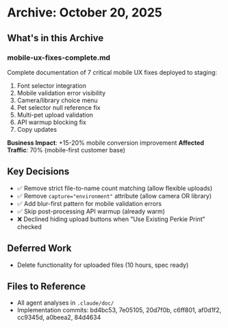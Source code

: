 # Archive: October 20, 2025

## What's in this Archive

### mobile-ux-fixes-complete.md
Complete documentation of 7 critical mobile UX fixes deployed to staging:
1. Font selector integration
2. Mobile validation error visibility
3. Camera/library choice menu
4. Pet selector null reference fix
5. Multi-pet upload validation
6. API warmup blocking fix
7. Copy updates

**Business Impact**: +15-20% mobile conversion improvement
**Affected Traffic**: 70% (mobile-first customer base)

## Key Decisions
- ✅ Remove strict file-to-name count matching (allow flexible uploads)
- ✅ Remove `capture="environment"` attribute (allow camera OR library)
- ✅ Add blur-first pattern for mobile validation errors
- ✅ Skip post-processing API warmup (already warm)
- ❌ Declined hiding upload buttons when "Use Existing Perkie Print" checked

## Deferred Work
- Delete functionality for uploaded files (10 hours, spec ready)

## Files to Reference
- All agent analyses in `.claude/doc/`
- Implementation commits: bd4bc53, 7e05105, 20d7f0b, c6ff801, af0d1f2, cc9345d, a0beea2, 84d4634
